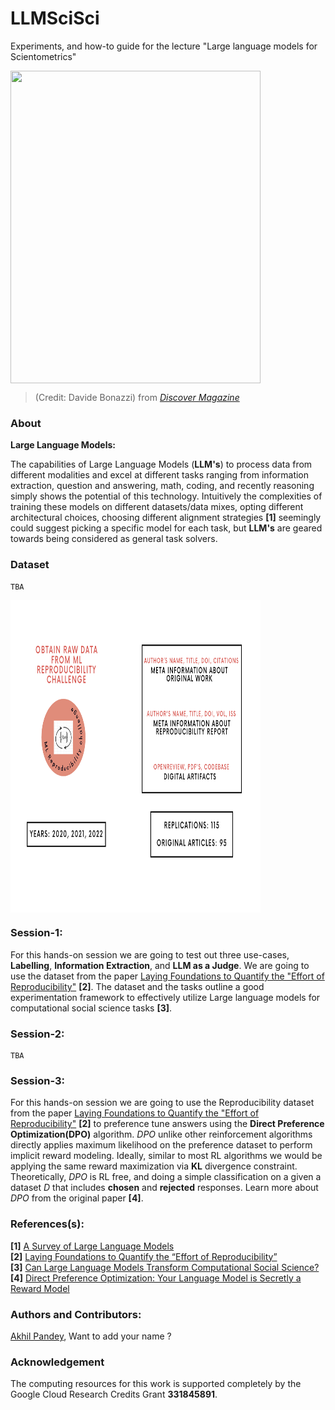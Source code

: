 # LLMSciSci
Experiments, and how-to guide for the lecture "Large language models for Scientometrics"

<img src="https://images.ctfassets.net/cnu0m8re1exe/sIyPeDxgpIluQqQWK8nhS/67004d28ebbce2ca1f654a7a0afd92b3/SciSci.png" align="center" width=400 height=500>

>(Credit: Davide Bonazzi) from [*Discover Magazine*](https://www.discovermagazine.com/the-sciences/the-science-of-science)

### About
**Large Language Models:**

The capabilities of Large Language Models (**LLM's**) to process data from different modalities and excel at different tasks ranging from information extraction, question and answering, math, coding, and recently reasoning simply shows the potential of this technology. Intuitively the complexities of training these models on different datasets/data mixes, opting different architectural choices, choosing different alignment strategies **[1]** seemingly could suggest picking a specific model for each task, but **LLM's** are geared towards being considered as general task solvers.

### Dataset
```plaintext
TBA
```
<img src="./media/LLMSciSci_dataset.png" align="center" width=400 height=500>

### Session-1:
For this hands-on session we are going to test out three use-cases, **Labelling**, **Information Extraction**, and **LLM as a Judge**. We are going to use the dataset from the paper <u>Laying Foundations to Quantify the "Effort of Reproducibility"</u> **[2]**. The dataset and the tasks outline a good experimentation framework to effectively utilize Large language models for computational social science tasks **[3]**.

### Session-2:
```plaintext
TBA
```

### Session-3:
For this hands-on session we are going to use the Reproducibility dataset from the paper <u>Laying Foundations to Quantify the "Effort of Reproducibility"</u> **[2]** to preference tune answers using the **Direct Preference Optimization(DPO)** algorithm. *DPO* unlike other reinforcement algorithms directly applies maximum likelihood on the preference dataset to perform implicit reward modeling. Ideally, similar to most RL algorithms we would be applying the same reward maximization via **KL** divergence constraint. Theoretically, *DPO* is RL free, and doing a simple classification on a given a dataset $D$ that includes **chosen** and **rejected** responses. Learn more about *DPO* from the original paper **[4]**.

### References(s):
**[1]** [A Survey of Large Language Models](https://arxiv.org/abs/2303.18223)
<br>
**[2]** [Laying Foundations to Quantify the “Effort of Reproducibility”](https://ieeexplore.ieee.org/abstract/document/10266070)
<br>
**[3]** [Can Large Language Models Transform Computational Social Science?](https://aclanthology.org/2024.cl-1.8/)
<br>
**[4]** [Direct Preference Optimization: Your Language Model is Secretly a Reward Model](https://arxiv.org/pdf/2305.18290)

### Authors and Contributors:
[Akhil Pandey](https://github.com/akhilpandey95), Want to add your name ?

### Acknowledgement
The computing resources for this work is supported completely by the Google Cloud Research Credits Grant **331845891**.
